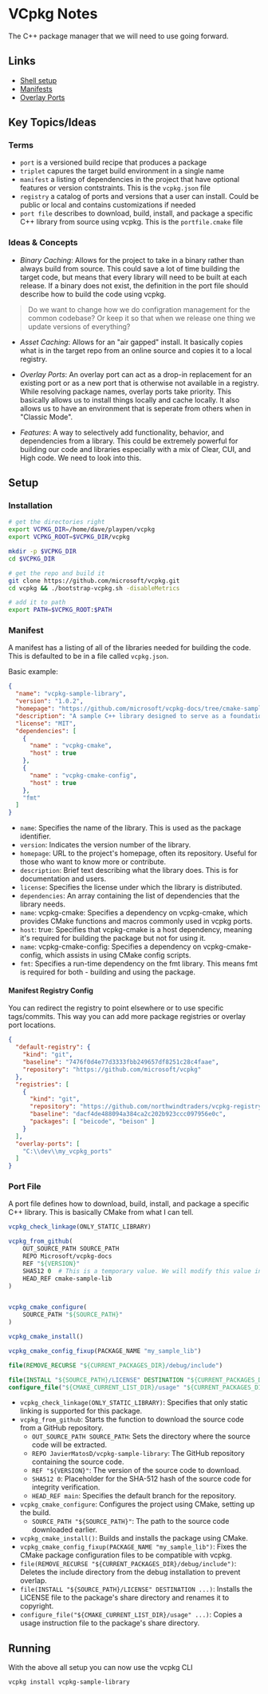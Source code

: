 # VCpkg Notes

The C++ package manager that we will need to use going forward.

## Links

- [Shell setup](https://learn.microsoft.com/en-us/vcpkg/get_started/get-started-packaging?pivots=shell-bash)
- [Manifests](https://learn.microsoft.com/en-us/vcpkg/reference/vcpkg-json)
- [Overlay Ports](https://learn.microsoft.com/en-us/vcpkg/concepts/overlay-ports#example-overlay-ports-example)

## Key Topics/Ideas

### Terms

- `port` is a versioned build recipe that produces a package
- `triplet` capures the target build environment in a single name
- `manifest` a listing of dependencies in the project that have optional features or version contstraints. This is the `vcpkg.json` file
- `registry` a catalog of ports and versions that a user can install. Could be public or local and contains customizations if needed
- `port file` describes to download, build, install, and package a specific C++ library from source using vcpkg. This is the `portfile.cmake` file

### Ideas & Concepts

- _Binary Caching_: Allows for the project to take in a binary rather than always build from source.
This could save a lot of time building the target code, but means that every library will need to be built at each release.
If a binary does not exist, the definition in the port file should describe how to build the code using vcpkg.

> Do we want to change how we do configration management for the common codebase?
> Or keep it so that when we release one thing we update versions of everything?

- _Asset Caching_: Allows for an "air gapped" install.
It basically copies what is in the target repo from an online source and copies it to a local registry.

- _Overlay Ports_: An overlay port can act as a drop-in replacement for an existing port or as a new port that is otherwise not available in a registry.
While resolving package names, overlay ports take priority.
This basically allows us to install things locally and cache locally.
It also allows us to have an environment that is seperate from others when in "Classic Mode".

- _Features_: A way to selectively add functionality, behavior, and dependencies from a library.
This could be extremely powerful for building our code and libraries especially with a mix of Clear, CUI, and High code.
We need to look into this.

## Setup

### Installation

```bash
# get the directories right
export VCPKG_DIR=/home/dave/playpen/vcpkg
export VCPKG_ROOT=$VCPKG_DIR/vcpkg

mkdir -p $VCPKG_DIR
cd $VCPKG_DIR

# get the repo and build it
git clone https://github.com/microsoft/vcpkg.git
cd vcpkg && ./bootstrap-vcpkg.sh -disableMetrics

# add it to path
export PATH=$VCPKG_ROOT:$PATH
```

### Manifest

A manifest has a listing of all of the libraries needed for building the code.
This is defaulted to be in a file called `vcpkg.json`.

Basic example:

```json
{
  "name": "vcpkg-sample-library",
  "version": "1.0.2",
  "homepage": "https://github.com/microsoft/vcpkg-docs/tree/cmake-sample-lib",
  "description": "A sample C++ library designed to serve as a foundational example for a tutorial on packaging libraries with vcpkg.",
  "license": "MIT",
  "dependencies": [
    {
      "name" : "vcpkg-cmake",
      "host" : true
    },
    {
      "name" : "vcpkg-cmake-config",
      "host" : true
    },
    "fmt"
  ]
}
```

- `name`: Specifies the name of the library. This is used as the package identifier.
- `version`: Indicates the version number of the library.
- `homepage`: URL to the project's homepage, often its repository. Useful for those who want to know more or contribute.
- `description`: Brief text describing what the library does. This is for documentation and users.
- `license`: Specifies the license under which the library is distributed.
- `dependencies`: An array containing the list of dependencies that the library needs.
- `name`: vcpkg-cmake: Specifies a dependency on vcpkg-cmake, which provides CMake functions and macros commonly used in vcpkg ports.
- `host`: true: Specifies that vcpkg-cmake is a host dependency, meaning it's required for building the package but not for using it.
- `name`: vcpkg-cmake-config: Specifies a dependency on vcpkg-cmake-config, which assists in using CMake config scripts.
- `fmt`: Specifies a run-time dependency on the fmt library. This means fmt is required for both - building and using the package.

#### Manifest Registry Config

You can redirect the registry to point elsewhere or to use specific tags/commits.
This way you can add more package registries or overlay port locations.

```json
{
  "default-registry": {
    "kind": "git",
    "baseline": "7476f0d4e77d3333fbb249657df8251c28c4faae",
    "repository": "https://github.com/microsoft/vcpkg"
  },
  "registries": [
    {
      "kind": "git",
      "repository": "https://github.com/northwindtraders/vcpkg-registry",
      "baseline": "dacf4de488094a384ca2c202b923ccc097956e0c",
      "packages": [ "beicode", "beison" ]
    }
  ],
  "overlay-ports": [
    "C:\\dev\\my_vcpkg_ports"
  ]
}
```

### Port File

A port file defines how to download, build, install, and package a specific C++ library.
This is basically CMake from what I can tell.

```cmake
vcpkg_check_linkage(ONLY_STATIC_LIBRARY)

vcpkg_from_github(
    OUT_SOURCE_PATH SOURCE_PATH
    REPO Microsoft/vcpkg-docs
    REF "${VERSION}"
    SHA512 0  # This is a temporary value. We will modify this value in the next section.
    HEAD_REF cmake-sample-lib
)


vcpkg_cmake_configure(
    SOURCE_PATH "${SOURCE_PATH}"
)

vcpkg_cmake_install()

vcpkg_cmake_config_fixup(PACKAGE_NAME "my_sample_lib")

file(REMOVE_RECURSE "${CURRENT_PACKAGES_DIR}/debug/include")

file(INSTALL "${SOURCE_PATH}/LICENSE" DESTINATION "${CURRENT_PACKAGES_DIR}/share/${PORT}" RENAME copyright)
configure_file("${CMAKE_CURRENT_LIST_DIR}/usage" "${CURRENT_PACKAGES_DIR}/share/${PORT}/usage" COPYONLY)
```

- `vcpkg_check_linkage(ONLY_STATIC_LIBRARY)`: Specifies that only static linking
  is supported for this package.
- `vcpkg_from_github`: Starts the function to download the source code from a
  GitHub repository.
  - `OUT_SOURCE_PATH SOURCE_PATH`: Sets the directory where the source code will
    be extracted.
  - `REPO JavierMatosD/vcpkg-sample-library`: The GitHub repository containing
    the source code.
  - `REF "${VERSION}"`: The version of the source code to download.
  - `SHA512 0`: Placeholder for the SHA-512 hash of the source code for
    integrity verification.
  - `HEAD_REF main`: Specifies the default branch for the repository.
- `vcpkg_cmake_configure`: Configures the project using CMake, setting up the build.
  - `SOURCE_PATH "${SOURCE_PATH}"`: The path to the source code downloaded earlier.
- `vcpkg_cmake_install()`: Builds and installs the package using CMake.
- `vcpkg_cmake_config_fixup(PACKAGE_NAME "my_sample_lib")`: Fixes the CMake
  package configuration files to be compatible with vcpkg.
- `file(REMOVE_RECURSE "${CURRENT_PACKAGES_DIR}/debug/include")`: Deletes the
  include directory from the debug installation to prevent overlap.
- `file(INSTALL "${SOURCE_PATH}/LICENSE" DESTINATION ...)`: Installs the LICENSE
  file to the package's share directory and renames it to copyright.
- `configure_file("${CMAKE_CURRENT_LIST_DIR}/usage" ...)`: Copies a usage
  instruction file to the package's share directory.

## Running

With the above all setup you can now use the vcpkg CLI

`vcpkg install vcpkg-sample-library`
